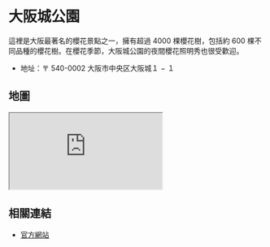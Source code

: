 # 大阪城公園

這裡是大阪最著名的櫻花景點之一，擁有超過 4000 棵櫻花樹，包括約 600 棵不同品種的櫻花樹。在櫻花季節，大阪城公園的夜間櫻花照明秀也很受歡迎。

- 地址：〒 540-0002 大阪市中央区大阪城１ − １

## 地圖

<iframe src="https://www.google.com/maps/embed?pb=!1m14!1m8!1m3!1d13122.964951500433!2d135.5262114!3d34.6864797!3m2!1i1024!2i768!4f13.1!3m3!1m2!1s0x6000e0c977655555%3A0x67f69eaef984d98b!2sOsaka%20Castle%20Park!5e0!3m2!1sen!2stw!4v1679145681107!5m2!1sen!2stw"  allowfullscreen="" loading="lazy" referrerpolicy="no-referrer-when-downgrade"></iframe>

## 相關連結

- [官方網站](https://www.osakacastle.net/sakura/)
